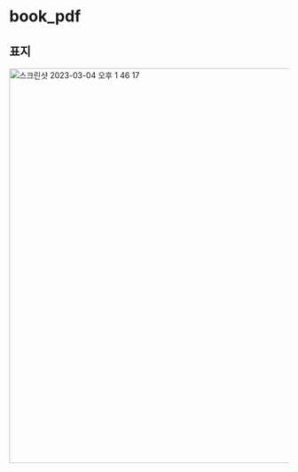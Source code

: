# book_pdf

## 표지
<img width="712" alt="스크린샷 2023-03-04 오후 1 46 17" src="https://user-images.githubusercontent.com/100204926/222876273-6fcaf821-ad19-47c7-adb0-8e6da4c2149a.png">

